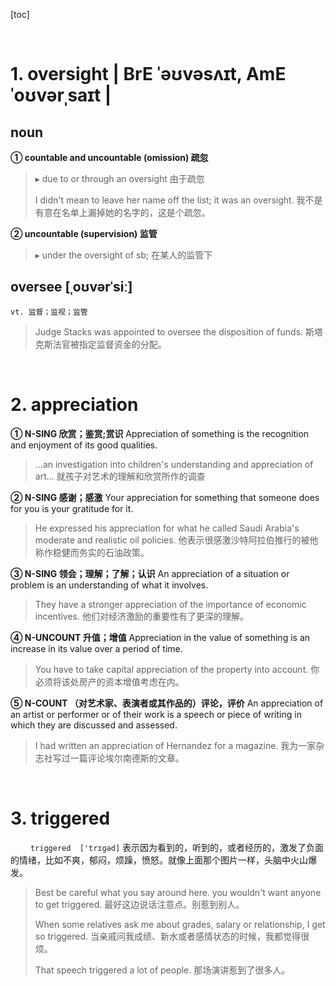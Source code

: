 [toc]




&emsp;
&emsp;
# 1. oversight | BrE ˈəʊvəsʌɪt, AmE ˈoʊvərˌsaɪt |
## noun
**① countable and uncountable (omission) 疏忽**
> ▸ due to or through an oversight
> 由于疏忽
> 
> I didn't mean to leave her name off the list; it was an oversight.
> 我不是有意在名单上漏掉她的名字的，这是个疏忽。
> 
**② uncountable (supervision) 监管**
> ▸ under the oversight of sb;
> 在某人的监管下
> 
## oversee [ˌoʊvərˈsiː]
`vt. 监督；监视；监管`
> Judge Stacks was appointed to oversee the disposition of funds. 
> 斯塔克斯法官被指定监督资金的分配。
>





&emsp;
&emsp;
# 2. appreciation
**① N-SING 欣赏；鉴赏;赏识**
Appreciation of something is the recognition and enjoyment of its good qualities.
> ...an investigation into children's understanding and appreciation of art...
> 就孩子对艺术的理解和欣赏所作的调查
> 
**② N-SING 感谢；感激**
Your appreciation for something that someone does for you is your gratitude for it.
> He expressed his appreciation for what he called Saudi Arabia's moderate and realistic oil policies.
> 他表示很感激沙特阿拉伯推行的被他称作稳健而务实的石油政策。
> 
**③ N-SING 领会；理解；了解；认识**
An appreciation of a situation or problem is an understanding of what it involves.
> They have a stronger appreciation of the importance of economic incentives.
> 他们对经济激励的重要性有了更深的理解。
> 
**④ N-UNCOUNT 升值；增值**
Appreciation in the value of something is an increase in its value over a period of time.
> You have to take capital appreciation of the property into account.
> 你必须将该处房产的资本增值考虑在内。
> 
**⑤ N-COUNT （对艺术家、表演者或其作品的）评论，评价**
An appreciation of an artist or performer or of their work is a speech or piece of writing in which they are discussed and assessed.
> I had written an appreciation of Hernandez for a magazine.
> 我为一家杂志社写过一篇评论埃尔南德斯的文章。
> 





&emsp;
&emsp;
# 3. triggered
&emsp;&emsp; `triggered  ['trɪɡəd]` 表示因为看到的，听到的，或者经历的，激发了负面的情绪，比如不爽，郁闷，烦躁，愤怒。就像上面那个图片一样，头脑中火山爆发。
> Best be careful what you say around here. you wouldn't want anyone to get triggered. 
> 最好这边说话注意点。别惹到别人。
> 
> When some relatives ask me about grades, salary or relationship, I get so triggered. 
> 当亲戚问我成绩、新水或者感情状态的时候，我都觉得很烦。
> 
> That speech triggered a lot of people. 
> 那场演讲惹到了很多人。
> 
